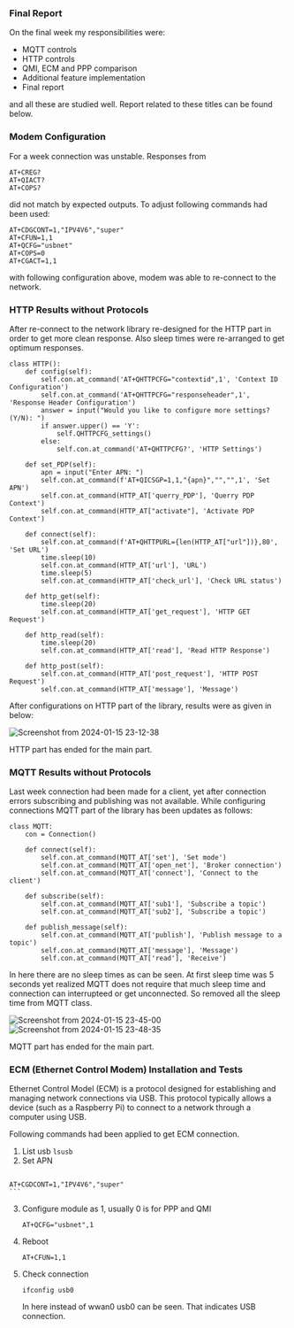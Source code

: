 ### Final Report
On the final week my responsibilities were:
-   MQTT controls
-   HTTP controls
-   QMI, ECM and PPP comparison
-   Additional feature implementation
-   Final report

and all these are studied well. Report related to these titles can be found below.

### Modem Configuration
For a week connection was unstable. Responses from
```
AT+CREG?
AT+QIACT?
AT+COPS?
```
did not match by expected outputs. To adjust following commands had been used:
```
AT+CDGCONT=1,"IPV4V6","super"
AT+CFUN=1,1
AT+QCFG="usbnet"
AT+COPS=0
AT+CGACT=1,1
```
with following configuration above, modem was able to re-connect to the network.

### HTTP Results without Protocols
After re-connect to the network library re-designed for the HTTP part in order to get more clean response.
Also sleep times were re-arranged to get optimum responses.
```
class HTTP():
    def config(self):
        self.con.at_command('AT+QHTTPCFG="contextid",1', 'Context ID Configuration')
        self.con.at_command('AT+QHTTPCFG="responseheader",1', 'Response Header Configuration')        
        answer = input("Would you like to configure more settings? (Y/N): ")
        if answer.upper() == 'Y':
            self.QHTTPCFG_settings()
        else:
            self.con.at_command('AT+QHTTPCFG?', 'HTTP Settings')
        
    def set_PDP(self):
        apn = input("Enter APN: ")
        self.con.at_command(f'AT+QICSGP=1,1,"{apn}","","",1', 'Set APN')
        self.con.at_command(HTTP_AT['querry_PDP'], 'Querry PDP Context')
        self.con.at_command(HTTP_AT["activate"], 'Activate PDP Context')

    def connect(self):
        self.con.at_command(f'AT+QHTTPURL={len(HTTP_AT["url"])},80', 'Set URL')
        time.sleep(10)
        self.con.at_command(HTTP_AT['url'], 'URL')
        time.sleep(5)
        self.con.at_command(HTTP_AT['check_url'], 'Check URL status')
        
    def http_get(self):
        time.sleep(20)
        self.con.at_command(HTTP_AT['get_request'], 'HTTP GET Request')
        
    def http_read(self):
        time.sleep(20)
        self.con.at_command(HTTP_AT['read'], 'Read HTTP Response')
        
    def http_post(self):
        self.con.at_command(HTTP_AT['post_request'], 'HTTP POST Request')
        self.con.at_command(HTTP_AT['message'], 'Message')       
```
After configurations on HTTP part of the library, results were as given in below:

![Screenshot from 2024-01-15 23-12-38](https://github.com/mnyilmaz/Embedded-Linux/assets/68549106/ca415de2-0fe2-4535-b16d-9eaba0681d36)

HTTP part has ended for the main part.

### MQTT Results without Protocols
Last week connection had been made for a client, yet after connection errors subscribing and publishing was not
available. While configuring connections MQTT part of the library has been updates as follows:
```
class MQTT:
    con = Connection()
       
    def connect(self):
        self.con.at_command(MQTT_AT['set'], 'Set mode')
        self.con.at_command(MQTT_AT['open_net'], 'Broker connection')
        self.con.at_command(MQTT_AT['connect'], 'Connect to the client') 
    
    def subscribe(self):
        self.con.at_command(MQTT_AT['sub1'], 'Subscribe a topic')
        self.con.at_command(MQTT_AT['sub2'], 'Subscribe a topic')
        
    def publish_message(self):
        self.con.at_command(MQTT_AT['publish'], 'Publish message to a topic')
        self.con.at_command(MQTT_AT['message'], 'Message')
        self.con.at_command(MQTT_AT['read'], 'Receive')
```
In here there are no sleep times as can be seen. At first sleep time was 5 seconds yet realized MQTT does not
require that much sleep time and connection can interrupteed or get unconnected. So removed all the sleep time from
MQTT class.

![Screenshot from 2024-01-15 23-45-00](https://github.com/mnyilmaz/Embedded-Linux/assets/68549106/c132307b-744c-40b8-9afd-3ea9d36fbaa9)
![Screenshot from 2024-01-15 23-48-35](https://github.com/mnyilmaz/Embedded-Linux/assets/68549106/024f1301-6aff-4790-a819-18a8f473e1f0)

MQTT part has ended for the main part.

### ECM (Ethernet Control Modem) Installation and Tests
Ethernet Control Model (ECM) is a protocol designed for establishing and managing network connections via USB. 
This protocol typically allows a device (such as a Raspberry Pi) to connect to a network through a computer using USB.

Following commands had been applied to get ECM connection.
  1. List usb
    ```
    lsusb
    ```
  2. Set APN
     ```
    AT+CGDCONT=1,"IPV4V6","super"
    ```
  3. Configure module as 1, usually 0 is for PPP and QMI
     ```
     AT+QCFG="usbnet",1
     ```
  4. Reboot
     ```
     AT+CFUN=1,1
     ```
  5. Check connection
     ```
     ifconfig usb0
     ```
     In here instead of wwan0 usb0 can be seen. That indicates USB connection.  


